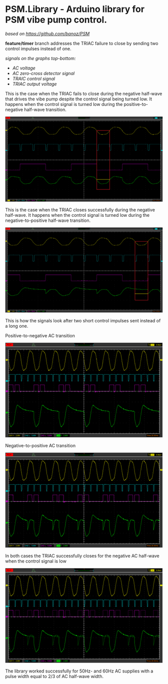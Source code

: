 # PSM.Library - Arduino library for PSM vibe pump control. 
_based on https://github.com/banoz/PSM_

__feature/timer__ branch addresses the TRIAC failure to close by sending two control impulses instead of one.

_signals on the graphs top-bottom:_
- _AC voltage_
- _AC zero-cross detector signal_
- _TRAIC control signal_
- _TRIAC output voltage_

This is the case when the TRIAC fails to close during the negative half-wave that drives the vibe pump despite the control signal being turned low. It happens when the control signal is turned low during the positive-to-negative half-wave transition. 

![TRIAC failed to close](https://github.com/banoz/banoz.github.io/blob/main/repository/img/PSM.Library/feature_timer/close_failed.png)

This is the case when the TRIAC closes successfully during the negative half-wave. It happens when the control signal is turned low during the negative-to-positive half-wave transition. 

![TRIAC successfully closes](https://github.com/banoz/banoz.github.io/blob/main/repository/img/PSM.Library/feature_timer/closed.png)

This is how the signals look after two short control impulses sent instead of a long one.

Positive-to-negative AC transition

![TRIAC successfully closes at positive-to-negative AC transition](https://github.com/banoz/banoz.github.io/blob/main/repository/img/PSM.Library/feature_timer/p1.png)

Negative-to-positive AC transition

![TRIAC successfully closes at negative-to-positive  AC transition](https://github.com/banoz/banoz.github.io/blob/main/repository/img/PSM.Library/feature_timer/p2.png)

In both cases the TRIAC successfully closes for the negative AC half-wave when the control signal is low

![TRIAC successfully closes](https://github.com/banoz/banoz.github.io/blob/main/repository/img/PSM.Library/feature_timer/p12.png)

The library worked successfully for 50Hz- and 60Hz AC supplies with a pulse width equal to 2/3 of AC half-wave width.
